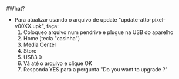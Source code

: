 #What?

- Para atualizar usando o arquivo de update "update-atto-pixel-v00XX.upk", faça:
    1. Coloqueo arquivo num pendrive e plugue na USB do aparelho
    1. Home (tecla "casinha") 
    1. Media Center
    1. Store
    1. USB3.0
    1. Vá até o arquivo e clique OK
    1. Responda YES para a pergunta "Do you want to upgrade ?"
